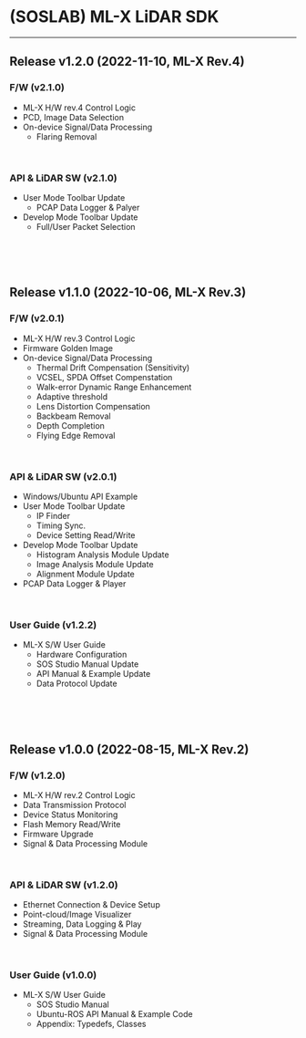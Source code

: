 # (SOSLAB) ML-X LiDAR SDK
---
## Release v1.2.0 (2022-11-10, ML-X Rev.4) 

### F/W (v2.1.0)
- ML-X H/W rev.4 Control Logic
- PCD, Image Data Selection
- On-device Signal/Data Processing
	- Flaring Removal 
<br/>

### API & LiDAR SW (v2.1.0)
- User Mode Toolbar Update
	- PCAP Data Logger & Palyer
- Develop Mode Toolbar Update
	- Full/User Packet Selection
<br/>
<br/>
<br/>


## Release v1.1.0 (2022-10-06, ML-X Rev.3) 

### F/W (v2.0.1)
- ML-X H/W rev.3 Control Logic
- Firmware Golden Image
- On-device Signal/Data Processing
	- Thermal Drift Compensation (Sensitivity) 
	- VCSEL, SPDA Offset Compenstation
	- Walk-error Dynamic Range Enhancement
	- Adaptive threshold
	- Lens Distortion Compensation
	- Backbeam Removal
	- Depth Completion
	- Flying Edge Removal 
<br/>

### API & LiDAR SW (v2.0.1)
- Windows/Ubuntu API Example
- User Mode Toolbar Update
	- IP Finder	
	- Timing Sync.
	- Device Setting Read/Write
- Develop Mode Toolbar Update
	- Histogram Analysis Module Update
	- Image Analysis Module Update
	- Alignment Module Update
- PCAP Data Logger & Player
<br/>

### User Guide (v1.2.2)
- ML-X S/W User Guide
	- Hardware Configuration
	- SOS Studio Manual Update
	- API Manual & Example Update
	- Data Protocol Update
<br/>
<br/>
<br/>

## Release v1.0.0 (2022-08-15, ML-X Rev.2) 

### F/W (v1.2.0)
- ML-X H/W rev.2 Control Logic
- Data Transmission Protocol
- Device Status Monitoring
- Flash Memory Read/Write 
- Firmware Upgrade 
- Signal & Data Processing Module
<br/>

### API & LiDAR SW (v1.2.0)
- Ethernet Connection & Device Setup
- Point-cloud/Image Visualizer
- Streaming, Data Logging & Play
- Signal & Data Processing Module
<br/>

### User Guide (v1.0.0)
- ML-X S/W User Guide
	- SOS Studio Manual
	- Ubuntu-ROS API Manual & Example Code
	- Appendix: Typedefs, Classes
<br/>
<br/>
<br/>